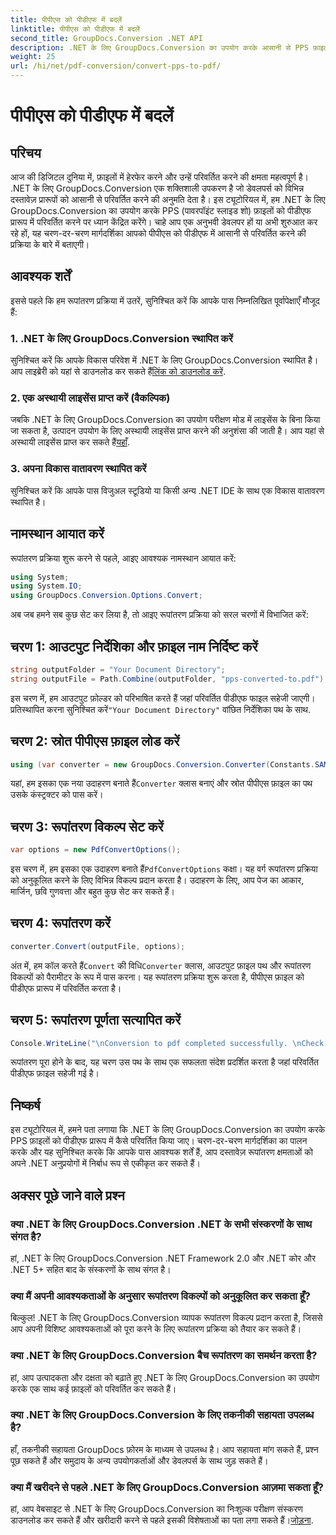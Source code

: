 ```yaml
---
title: पीपीएस को पीडीएफ में बदलें
linktitle: पीपीएस को पीडीएफ में बदलें
second_title: GroupDocs.Conversion .NET API
description: .NET के लिए GroupDocs.Conversion का उपयोग करके आसानी से PPS फ़ाइलों को PDF प्रारूप में परिवर्तित करना सीखें। निर्बाध एकीकरण के लिए हमारी चरण-दर-चरण मार्गदर्शिका का पालन करें।
weight: 25
url: /hi/net/pdf-conversion/convert-pps-to-pdf/
---
```


# पीपीएस को पीडीएफ में बदलें

## परिचय
आज की डिजिटल दुनिया में, फ़ाइलों में हेरफेर करने और उन्हें परिवर्तित करने की क्षमता महत्वपूर्ण है। .NET के लिए GroupDocs.Conversion एक शक्तिशाली उपकरण है जो डेवलपर्स को विभिन्न दस्तावेज़ प्रारूपों को आसानी से परिवर्तित करने की अनुमति देता है। इस ट्यूटोरियल में, हम .NET के लिए GroupDocs.Conversion का उपयोग करके PPS (पावरपॉइंट स्लाइड शो) फ़ाइलों को पीडीएफ प्रारूप में परिवर्तित करने पर ध्यान केंद्रित करेंगे। चाहे आप एक अनुभवी डेवलपर हों या अभी शुरुआत कर रहे हों, यह चरण-दर-चरण मार्गदर्शिका आपको पीपीएस को पीडीएफ में आसानी से परिवर्तित करने की प्रक्रिया के बारे में बताएगी।
## आवश्यक शर्तें
इससे पहले कि हम रूपांतरण प्रक्रिया में उतरें, सुनिश्चित करें कि आपके पास निम्नलिखित पूर्वापेक्षाएँ मौजूद हैं:
### 1. .NET के लिए GroupDocs.Conversion स्थापित करें
 सुनिश्चित करें कि आपके विकास परिवेश में .NET के लिए GroupDocs.Conversion स्थापित है। आप लाइब्रेरी को यहां से डाउनलोड कर सकते हैं[लिंक को डाउनलोड करें](https://releases.groupdocs.com/conversion/net/).
### 2. एक अस्थायी लाइसेंस प्राप्त करें (वैकल्पिक)
 जबकि .NET के लिए GroupDocs.Conversion का उपयोग परीक्षण मोड में लाइसेंस के बिना किया जा सकता है, उत्पादन उपयोग के लिए अस्थायी लाइसेंस प्राप्त करने की अनुशंसा की जाती है। आप यहां से अस्थायी लाइसेंस प्राप्त कर सकते हैं[यहाँ](https://purchase.groupdocs.com/temporary-license/).
### 3. अपना विकास वातावरण स्थापित करें
सुनिश्चित करें कि आपके पास विजुअल स्टूडियो या किसी अन्य .NET IDE के साथ एक विकास वातावरण स्थापित है।

## नामस्थान आयात करें
रूपांतरण प्रक्रिया शुरू करने से पहले, आइए आवश्यक नामस्थान आयात करें:
```csharp
using System;
using System.IO;
using GroupDocs.Conversion.Options.Convert;
```

अब जब हमने सब कुछ सेट कर लिया है, तो आइए रूपांतरण प्रक्रिया को सरल चरणों में विभाजित करें:
## चरण 1: आउटपुट निर्देशिका और फ़ाइल नाम निर्दिष्ट करें
```csharp
string outputFolder = "Your Document Directory";
string outputFile = Path.Combine(outputFolder, "pps-converted-to.pdf");
```
 इस चरण में, हम आउटपुट फ़ोल्डर को परिभाषित करते हैं जहां परिवर्तित पीडीएफ फाइल सहेजी जाएगी। प्रतिस्थापित करना सुनिश्चित करें`"Your Document Directory"` वांछित निर्देशिका पथ के साथ.
## चरण 2: स्रोत पीपीएस फ़ाइल लोड करें
```csharp
using (var converter = new GroupDocs.Conversion.Converter(Constants.SAMPLE_PPS))
```
 यहां, हम इसका एक नया उदाहरण बनाते हैं`Converter` क्लास बनाएं और स्रोत पीपीएस फ़ाइल का पथ उसके कंस्ट्रक्टर को पास करें।
## चरण 3: रूपांतरण विकल्प सेट करें
```csharp
var options = new PdfConvertOptions();
```
 इस चरण में, हम इसका एक उदाहरण बनाते हैं`PdfConvertOptions` कक्षा। यह वर्ग रूपांतरण प्रक्रिया को अनुकूलित करने के लिए विभिन्न विकल्प प्रदान करता है। उदाहरण के लिए, आप पेज का आकार, मार्जिन, छवि गुणवत्ता और बहुत कुछ सेट कर सकते हैं।
## चरण 4: रूपांतरण करें
```csharp
converter.Convert(outputFile, options);
```
 अंत में, हम कॉल करते हैं`Convert` की विधि`Converter` क्लास, आउटपुट फ़ाइल पथ और रूपांतरण विकल्पों को पैरामीटर के रूप में पास करना। यह रूपांतरण प्रक्रिया शुरू करता है, पीपीएस फ़ाइल को पीडीएफ प्रारूप में परिवर्तित करता है।
## चरण 5: रूपांतरण पूर्णता सत्यापित करें
```csharp
Console.WriteLine("\nConversion to pdf completed successfully. \nCheck output in {0}", outputFolder);
```
रूपांतरण पूरा होने के बाद, यह चरण उस पथ के साथ एक सफलता संदेश प्रदर्शित करता है जहां परिवर्तित पीडीएफ फ़ाइल सहेजी गई है।

## निष्कर्ष
इस ट्यूटोरियल में, हमने पता लगाया कि .NET के लिए GroupDocs.Conversion का उपयोग करके PPS फ़ाइलों को पीडीएफ प्रारूप में कैसे परिवर्तित किया जाए। चरण-दर-चरण मार्गदर्शिका का पालन करके और यह सुनिश्चित करके कि आपके पास आवश्यक शर्तें हैं, आप दस्तावेज़ रूपांतरण क्षमताओं को अपने .NET अनुप्रयोगों में निर्बाध रूप से एकीकृत कर सकते हैं।
## अक्सर पूछे जाने वाले प्रश्न
### क्या .NET के लिए GroupDocs.Conversion .NET के सभी संस्करणों के साथ संगत है?
हां, .NET के लिए GroupDocs.Conversion .NET Framework 2.0 और .NET कोर और .NET 5+ सहित बाद के संस्करणों के साथ संगत है।
### क्या मैं अपनी आवश्यकताओं के अनुसार रूपांतरण विकल्पों को अनुकूलित कर सकता हूँ?
बिल्कुल! .NET के लिए GroupDocs.Conversion व्यापक रूपांतरण विकल्प प्रदान करता है, जिससे आप अपनी विशिष्ट आवश्यकताओं को पूरा करने के लिए रूपांतरण प्रक्रिया को तैयार कर सकते हैं।
### क्या .NET के लिए GroupDocs.Conversion बैच रूपांतरण का समर्थन करता है?
हां, आप उत्पादकता और दक्षता को बढ़ाते हुए .NET के लिए GroupDocs.Conversion का उपयोग करके एक साथ कई फ़ाइलों को परिवर्तित कर सकते हैं।
### क्या .NET के लिए GroupDocs.Conversion के लिए तकनीकी सहायता उपलब्ध है?
हाँ, तकनीकी सहायता GroupDocs फ़ोरम के माध्यम से उपलब्ध है। आप सहायता मांग सकते हैं, प्रश्न पूछ सकते हैं और समुदाय के अन्य उपयोगकर्ताओं और डेवलपर्स के साथ जुड़ सकते हैं।
### क्या मैं खरीदने से पहले .NET के लिए GroupDocs.Conversion आज़मा सकता हूँ?
हां, आप वेबसाइट से .NET के लिए GroupDocs.Conversion का निःशुल्क परीक्षण संस्करण डाउनलोड कर सकते हैं और खरीदारी करने से पहले इसकी विशेषताओं का पता लगा सकते हैं।[जोड़ना](https://releases.groupdocs.com/).